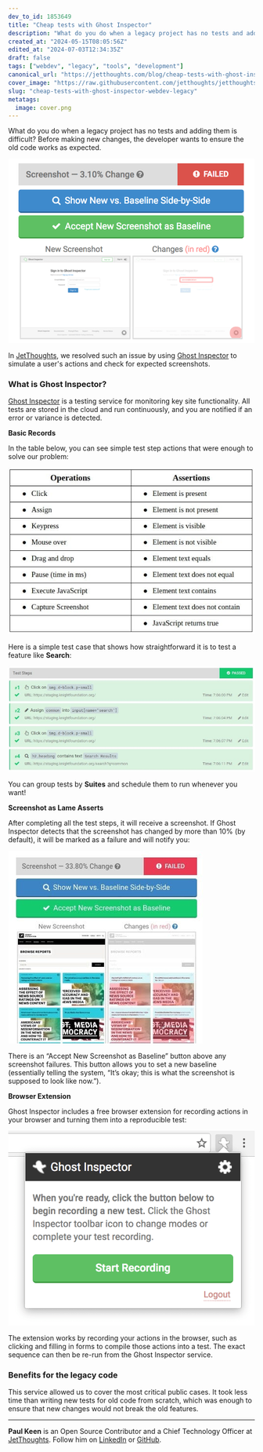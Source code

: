 ```yaml
---
dev_to_id: 1853649
title: "Cheap tests with Ghost Inspector"
description: "What do you do when a legacy project has no tests and adding them is difficult? Before making new..."
created_at: "2024-05-15T08:05:56Z"
edited_at: "2024-07-03T12:34:35Z"
draft: false
tags: ["webdev", "legacy", "tools", "development"]
canonical_url: "https://jetthoughts.com/blog/cheap-tests-with-ghost-inspector-webdev-legacy/"
cover_image: "https://raw.githubusercontent.com/jetthoughts/jetthoughts.github.io/master/content/blog/cheap-tests-with-ghost-inspector-webdev-legacy/cover.png"
slug: "cheap-tests-with-ghost-inspector-webdev-legacy"
metatags:
  image: cover.png
---
```

What do you do when a legacy project has no tests and adding them is difficult? Before making new changes, the developer wants to ensure the old code works as expected.

![](file_0.png)

In [JetThoughts](https://www.jetthoughts.com/), we resolved such an issue by using [Ghost Inspector](https://ghostinspector.com/) to simulate a user's actions and check for expected screenshots.

### What is Ghost Inspector?

[Ghost Inspector](https://ghostinspector.com/) is a testing service for monitoring key site functionality. All tests are stored in the cloud and run continuously, and you are notified if an error or variance is detected.

**Basic Records**

In the table below, you can see simple test step actions that were enough to solve our problem:

![](file_1.jpeg)

Here is a simple test case that shows how straightforward it is to test a feature like **Search**:

![](file_2.jpeg)

You can group tests by **Suites** and schedule them to run whenever you want!

**Screenshot as Lame Asserts**

After completing all the test steps, it will receive a screenshot. If Ghost Inspector detects that the screenshot has changed by more than 10% (by default), it will be marked as a failure and will notify you:

![](file_3.jpeg)

There is an “Accept New Screenshot as Baseline” button above any screenshot failures. This button allows you to set a new baseline (essentially telling the system, “It’s okay; this is what the screenshot is supposed to look like now.”).

**Browser Extension**

Ghost Inspector includes a free browser extension for recording actions in your browser and turning them into a reproducible test:

![](file_4.jpeg)

The extension works by recording your actions in the browser, such as clicking and filling in forms to compile those actions into a test. The exact sequence can then be re-run from the Ghost Inspector service.

### Benefits for the legacy code

This service allowed us to cover the most critical public cases. It took less time than writing new tests for old code from scratch, which was enough to ensure that new changes would not break the old features.

---

**Paul Keen** is an Open Source Contributor and a Chief Technology Officer at [JetThoughts](https://www.jetthoughts.com). Follow him on [LinkedIn](https://www.linkedin.com/in/paul-keen/) or [GitHub](https://github.com/pftg).